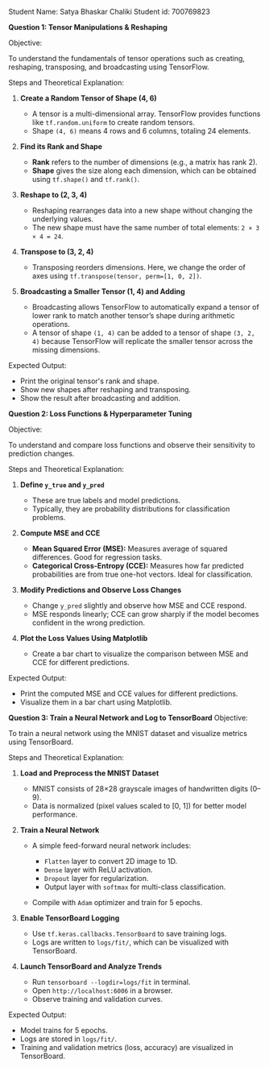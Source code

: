 Student Name: Satya Bhaskar Chaliki Student id: 700769823

**Question 1: Tensor Manipulations & Reshaping**

Objective:

To understand the fundamentals of tensor operations such as creating, reshaping, transposing, and broadcasting using TensorFlow.

Steps and Theoretical Explanation:

1. **Create a Random Tensor of Shape (4, 6)**

   * A tensor is a multi-dimensional array. TensorFlow provides functions like `tf.random.uniform` to create random tensors.
   * Shape `(4, 6)` means 4 rows and 6 columns, totaling 24 elements.

2. **Find its Rank and Shape**

   * **Rank** refers to the number of dimensions (e.g., a matrix has rank 2).
   * **Shape** gives the size along each dimension, which can be obtained using `tf.shape()` and `tf.rank()`.

3. **Reshape to (2, 3, 4)**

   * Reshaping rearranges data into a new shape without changing the underlying values.
   * The new shape must have the same number of total elements: `2 × 3 × 4 = 24`.

4. **Transpose to (3, 2, 4)**

   * Transposing reorders dimensions. Here, we change the order of axes using `tf.transpose(tensor, perm=[1, 0, 2])`.

5. **Broadcasting a Smaller Tensor (1, 4) and Adding**

   * Broadcasting allows TensorFlow to automatically expand a tensor of lower rank to match another tensor’s shape during arithmetic operations.
   * A tensor of shape `(1, 4)` can be added to a tensor of shape `(3, 2, 4)` because TensorFlow will replicate the smaller tensor across the missing dimensions.

Expected Output:

* Print the original tensor's rank and shape.
* Show new shapes after reshaping and transposing.
* Show the result after broadcasting and addition.

**Question 2: Loss Functions & Hyperparameter Tuning**

Objective:

To understand and compare loss functions and observe their sensitivity to prediction changes.

Steps and Theoretical Explanation:

1. **Define `y_true` and `y_pred`**

   * These are true labels and model predictions.
   * Typically, they are probability distributions for classification problems.

2. **Compute MSE and CCE**

   * **Mean Squared Error (MSE):** Measures average of squared differences. Good for regression tasks.
   * **Categorical Cross-Entropy (CCE):** Measures how far predicted probabilities are from true one-hot vectors. Ideal for classification.

3. **Modify Predictions and Observe Loss Changes**

   * Change `y_pred` slightly and observe how MSE and CCE respond.
   * MSE responds linearly; CCE can grow sharply if the model becomes confident in the wrong prediction.

4. **Plot the Loss Values Using Matplotlib**

   * Create a bar chart to visualize the comparison between MSE and CCE for different predictions.

Expected Output:

* Print the computed MSE and CCE values for different predictions.
* Visualize them in a bar chart using Matplotlib.

**Question 3: Train a Neural Network and Log to TensorBoard**
Objective:

To train a neural network using the MNIST dataset and visualize metrics using TensorBoard.

Steps and Theoretical Explanation:

1. **Load and Preprocess the MNIST Dataset**

   * MNIST consists of 28×28 grayscale images of handwritten digits (0–9).
   * Data is normalized (pixel values scaled to \[0, 1]) for better model performance.

2. **Train a Neural Network**

   * A simple feed-forward neural network includes:

     * `Flatten` layer to convert 2D image to 1D.
     * `Dense` layer with ReLU activation.
     * `Dropout` layer for regularization.
     * Output layer with `softmax` for multi-class classification.
   * Compile with `Adam` optimizer and train for 5 epochs.

3. **Enable TensorBoard Logging**

   * Use `tf.keras.callbacks.TensorBoard` to save training logs.
   * Logs are written to `logs/fit/`, which can be visualized with TensorBoard.

4. **Launch TensorBoard and Analyze Trends**

   * Run `tensorboard --logdir=logs/fit` in terminal.
   * Open `http://localhost:6006` in a browser.
   * Observe training and validation curves.

Expected Output:

* Model trains for 5 epochs.
* Logs are stored in `logs/fit/`.
* Training and validation metrics (loss, accuracy) are visualized in TensorBoard.
